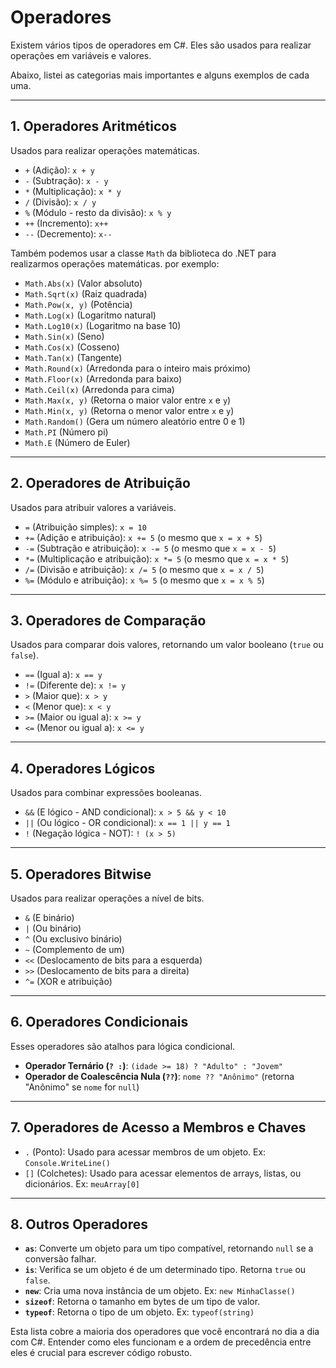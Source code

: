 # Operadores

Existem vários tipos de operadores em C#.
Eles são usados para realizar operações em variáveis e valores.

Abaixo, listei as categorias mais importantes e alguns exemplos de cada uma.

---

## 1. Operadores Aritméticos

Usados para realizar operações matemáticas.

* `+` (Adição): `x + y`
* `-` (Subtração): `x - y`
* `*` (Multiplicação): `x * y`
* `/` (Divisão): `x / y`
* `%` (Módulo - resto da divisão): `x % y`
* `++` (Incremento): `x++`
* `--` (Decremento): `x--`

Também podemos usar a classe `Math` da biblioteca do .NET para realizarmos operações matemáticas. por exemplo:

* `Math.Abs(x)` (Valor absoluto)
* `Math.Sqrt(x)` (Raiz quadrada)
* `Math.Pow(x, y)` (Potência)
* `Math.Log(x)` (Logaritmo natural)
* `Math.Log10(x)` (Logaritmo na base 10)
* `Math.Sin(x)` (Seno)
* `Math.Cos(x)` (Cosseno)
* `Math.Tan(x)` (Tangente)
* `Math.Round(x)` (Arredonda para o inteiro mais próximo)
* `Math.Floor(x)` (Arredonda para baixo)
* `Math.Ceil(x)` (Arredonda para cima)
* `Math.Max(x, y)` (Retorna o maior valor entre `x` e `y`)
* `Math.Min(x, y)` (Retorna o menor valor entre `x` e `y`)
* `Math.Random()` (Gera um número aleatório entre 0 e 1)
* `Math.PI` (Número pi)
* `Math.E` (Número de Euler)

---

## 2. Operadores de Atribuição

Usados para atribuir valores a variáveis.

* `=` (Atribuição simples): `x = 10`
* `+=` (Adição e atribuição): `x += 5` (o mesmo que `x = x + 5`)
* `-=` (Subtração e atribuição): `x -= 5` (o mesmo que `x = x - 5`)
* `*=` (Multiplicação e atribuição): `x *= 5` (o mesmo que `x = x * 5`)
* `/=` (Divisão e atribuição): `x /= 5` (o mesmo que `x = x / 5`)
* `%=` (Módulo e atribuição): `x %= 5` (o mesmo que `x = x % 5`)

---

## 3. Operadores de Comparação

Usados para comparar dois valores, retornando um valor booleano (`true` ou `false`).

* `==` (Igual a): `x == y`
* `!=` (Diferente de): `x != y`
* `>` (Maior que): `x > y`
* `<` (Menor que): `x < y`
* `>=` (Maior ou igual a): `x >= y`
* `<=` (Menor ou igual a): `x <= y`

---

## 4. Operadores Lógicos

Usados para combinar expressões booleanas.

* `&&` (E lógico - AND condicional): `x > 5 && y < 10`
* `||` (Ou lógico - OR condicional): `x == 1 || y == 1`
* `!` (Negação lógica - NOT): `! (x > 5)`

---

## 5. Operadores Bitwise

Usados para realizar operações a nível de bits.

* `&` (E binário)
* `|` (Ou binário)
* `^` (Ou exclusivo binário)
* `~` (Complemento de um)
* `<<` (Deslocamento de bits para a esquerda)
* `>>` (Deslocamento de bits para a direita)
* `^=` (XOR e atribuição)

---

## 6. Operadores Condicionais

Esses operadores são atalhos para lógica condicional.

* **Operador Ternário (`? :`)**: `(idade >= 18) ? "Adulto" : "Jovem"`
* **Operador de Coalescência Nula (`??`)**: `nome ?? "Anônimo"` (retorna "Anônimo" se `nome` for `null`)

---

## 7. Operadores de Acesso a Membros e Chaves

* `.` (Ponto): Usado para acessar membros de um objeto. Ex: `Console.WriteLine()`
* `[]` (Colchetes): Usado para acessar elementos de arrays, listas, ou dicionários. Ex: `meuArray[0]`

---

## 8. Outros Operadores

* **`as`**: Converte um objeto para um tipo compatível, retornando `null` se a conversão falhar.
* **`is`**: Verifica se um objeto é de um determinado tipo. Retorna `true` ou `false`.
* **`new`**: Cria uma nova instância de um objeto. Ex: `new MinhaClasse()`
* **`sizeof`**: Retorna o tamanho em bytes de um tipo de valor.
* **`typeof`**: Retorna o tipo de um objeto. Ex: `typeof(string)`

Esta lista cobre a maioria dos operadores que você encontrará no dia a dia com C#.
Entender como eles funcionam e a ordem de precedência entre eles é crucial para escrever código robusto.
